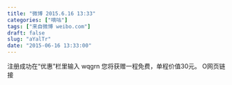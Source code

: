 ```yaml
---
title: "微博 2015.6.16 13:33"
categories: ["嘀咕"]
tags: ["来自微博 weibo.com"]
draft: false
slug: "aYalTr"
date: "2015-06-16 13:33:00"
---
```


<p>注册成功在“优惠”栏里输入 wqgrn 您将获赠一程免费，单程价值30元。  O网页链接 ​​​​</p>
